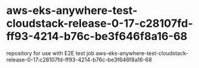 # aws-eks-anywhere-test-cloudstack-release-0-17-c28107fd-ff93-4214-b76c-be3f646f8a16-68
repository for use with E2E test job aws-eks-anywhere-test-cloudstack-release-0-17:c28107fd-ff93-4214-b76c-be3f646f8a16-68
